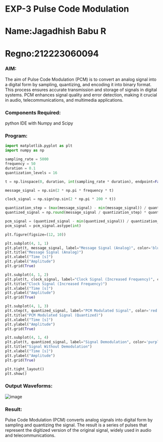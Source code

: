 # EXP-3 Pulse Code Modulation
# Name:Jagadhish Babu R
# Regno:212223060094

### AIM:
The aim of Pulse Code Modulation (PCM) is to convert an analog signal into a digital form by sampling, quantizing, and encoding it into binary format. This process ensures accurate transmission and storage of signals in digital systems. PCM enhances signal quality and error detection, making it crucial in audio, telecommunications, and multimedia applications.

### Components Required:
python IDE with Numpy and Scipy

### Program:
```python
import matplotlib.pyplot as plt
import numpy as np

sampling_rate = 5000
frequency = 50
duration = 0.1
quantization_levels = 16

t = np.linspace(0, duration, int(sampling_rate * duration), endpoint=False)

message_signal = np.sin(2 * np.pi * frequency * t)

clock_signal = np.sign(np.sin(2 * np.pi * 200 * t))

quantization_step = (max(message_signal) - min(message_signal)) / quantization_levels
quantized_signal = np.round(message_signal / quantization_step) * quantization_step

pcm_signal = (quantized_signal - min(quantized_signal)) / quantization_step
pcm_signal = pcm_signal.astype(int)

plt.figure(figsize=(12, 10))

plt.subplot(4, 1, 1)
plt.plot(t, message_signal, label="Message Signal (Analog)", color='blue')
plt.title("Message Signal (Analog)")
plt.xlabel("Time [s]")
plt.ylabel("Amplitude")
plt.grid(True)

plt.subplot(4, 1, 2)
plt.plot(t, clock_signal, label="Clock Signal (Increased Frequency)", color='green')
plt.title("Clock Signal (Increased Frequency)")
plt.xlabel("Time [s]")
plt.ylabel("Amplitude")
plt.grid(True)

plt.subplot(4, 1, 3)
plt.step(t, quantized_signal, label="PCM Modulated Signal", color='red')
plt.title("PCM Modulated Signal (Quantized)")
plt.xlabel("Time [s]")
plt.ylabel("Amplitude")
plt.grid(True)

plt.subplot(4, 1, 4)
plt.plot(t, quantized_signal, label="Signal Demodulation", color='purple', linestyle='--')
plt.title("Signal Without Demodulation")
plt.xlabel("Time [s]")
plt.ylabel("Amplitude")
plt.grid(True)

plt.tight_layout()
plt.show()
```
### Output Waveforms:
![image](https://github.com/user-attachments/assets/56234ced-79cd-4d75-b1d1-093340fdabeb)



### Result:
Pulse Code Modulation (PCM) converts analog signals into digital form by sampling and quantizing the signal. The result is a series of pulses that represent the digitized version of the original signal, widely used in audio and telecommunications.

